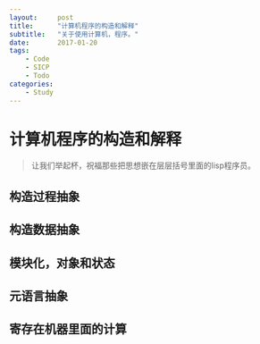 ```yaml
---
layout:     post
title:      "计算机程序的构造和解释"
subtitle:   "关于使用计算机，程序。"
date:       2017-01-20
tags:
    - Code
    - SICP
    - Todo
categories:
    - Study
---
```


#  计算机程序的构造和解释

> 让我们举起杯，祝福那些把思想嵌在层层括号里面的lisp程序员。

## 构造过程抽象

## 构造数据抽象

## 模块化，对象和状态

## 元语言抽象

## 寄存在机器里面的计算
